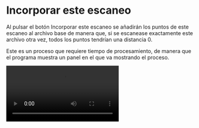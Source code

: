 # Incorporar este escaneo

Al pulsar el botón Incorporar este escaneo se añadirán los puntos de este escaneo al archivo base de manera que, si se escanease exactamente este archivo otra vez, todos los puntos tendrían una distancia 0.

Este es un proceso que requiere tiempo de procesamiento, de manera que el programa muestra un panel en el que va mostrando el proceso.

<video controls>
    <source src="https://digi21.blob.core.windows.net/videos-ayuda/IncorporarEscaneoLOPCC.mp4" type="video/mp4">
</video>
